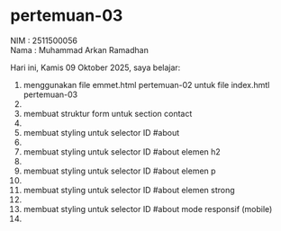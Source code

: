 # pertemuan-03

NIM : 2511500056<br>
Nama : Muhammad Arkan Ramadhan<br>

Hari ini, Kamis 09 Oktober 2025, saya belajar:
<ol>
<li>menggunakan file emmet.html pertemuan-02 untuk file index.hmtl pertemuan-03<li>
<li>membuat struktur form untuk section contact<li>
<li>membuat styling untuk selector ID #about<li>
<li>membuat styling untuk selector ID #about elemen h2<li>
<li>membuat styling untuk selector ID #about elemen p<li>
<li>membuat styling untuk selector ID #about elemen strong<li>
<li>membuat styling untuk selector ID #about mode responsif (mobile)<li>
</ol>